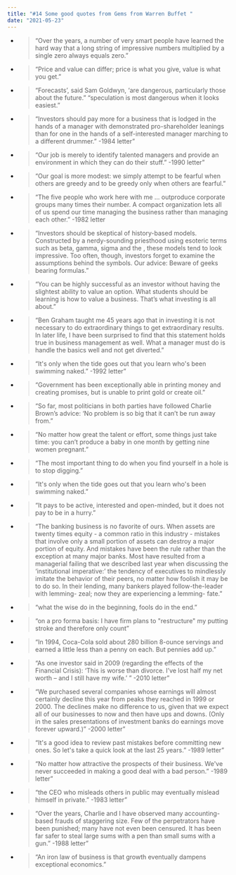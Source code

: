 ```yaml
---
title: "#14 Some good quotes from Gems from Warren Buffet "
date: "2021-05-23"
---
```


- > “Over the years, a number of very smart people have learned the hard way that a long string of impressive numbers multiplied by a single zero always equals zero.”
- > “Price and value can differ; price is what you give, value is what you get.”

- > “Forecasts’, said Sam Goldwyn, ‘are dangerous, particularly those about the future.”
  > “speculation is most dangerous when it looks easiest.”

- > “Investors should pay more for a business that is lodged in the hands of a manager with demonstrated pro-shareholder leanings than for one in the hands of a self-interested manager marching to a different drummer.” -1984 letter”

- > “Our job is merely to identify talented managers and provide an environment in which they can do their stuff.” -1990 letter”

- > “Our goal is more modest: we simply attempt to be fearful when others are greedy and to be greedy only when others are fearful.”

- > “The five people who work here with me ... outproduce corporate groups many times their number. A compact organization lets all of us spend our time managing the business rather than managing each other.” -1982 letter

- > “Investors should be skeptical of history-based models. Constructed by a nerdy-sounding priesthood using esoteric terms such as beta, gamma, sigma and the , these models tend to look impressive. Too often, though, investors forget to examine the assumptions behind the symbols. Our advice: Beware of geeks bearing formulas.”

- > “You can be highly successful as an investor without having the slightest ability to value an option. What students should be learning is how to value a business. That’s what investing is all about.”

- > “Ben Graham taught me 45 years ago that in investing it is not necessary to do extraordinary things to get extraordinary results. In later life, I have been surprised to find that this statement holds true in business management as well. What a manager must do is handle the basics well and not get diverted.”

- > “It's only when the tide goes out that you learn who's been swimming naked.” -1992 letter”

- > “Government has been exceptionally able in printing money and creating promises, but is unable to print gold or create oil.”

- > “So far, most politicians in both parties have followed Charlie Brown’s advice: ‘No problem is so big that it can’t be run away from.”

- > “No matter how great the talent or effort, some things just take time: you can’t produce a baby in one month by getting nine women pregnant.”

- > “The most important thing to do when you find yourself in a hole is to stop digging.”

- > “It's only when the tide goes out that you learn who's been swimming naked.”

- > “It pays to be active, interested and open-minded, but it does not pay to be in a hurry.”

- > “The banking business is no favorite of ours. When assets are twenty times equity - a common ratio in this industry - mistakes that involve only a small portion of assets can destroy a major portion of equity. And mistakes have been the rule rather than the exception at many major banks. Most have resulted from a managerial failing that we described last year when discussing the ‘institutional imperative:’ the tendency of executives to mindlessly imitate the behavior of their peers, no matter how foolish it may be to do so. In their lending, many bankers played follow-the-leader with lemming- zeal; now they are experiencing a lemming- fate.”

- > “what the wise do in the beginning, fools do in the end.”

- > “on a pro forma basis: I have firm plans to "restructure" my putting stroke and therefore only count”

- > “In 1994, Coca-Cola sold about 280 billion 8-ounce servings and earned a little less than a penny on each. But pennies add up.”

- > “As one investor said in 2009 (regarding the effects of the Financial Crisis): ‘This is worse than divorce. I’ve lost half my net worth – and I still have my wife.’ ” -2010 letter”

- > “We purchased several companies whose earnings will almost certainly decline this year from peaks they reached in 1999 or 2000. The declines make no difference to us, given that we expect all of our businesses to now and then have ups and downs. (Only in the sales presentations of investment banks do earnings move forever upward.)” -2000 letter”

- > “It's a good idea to review past mistakes before committing new ones. So let's take a quick look at the last 25 years.” -1989 letter”

- > “No matter how attractive the prospects of their business. We've never succeeded in making a good deal with a bad person.” -1989 letter”

- > “the CEO who misleads others in public may eventually mislead himself in private.” -1983 letter”

- > “Over the years, Charlie and I have observed many accounting-based frauds of staggering size. Few of the perpetrators have been punished; many have not even been censured. It has been far safer to steal large sums with a pen than small sums with a gun.” -1988 letter”

- > “An iron law of business is that growth eventually dampens exceptional economics.”
